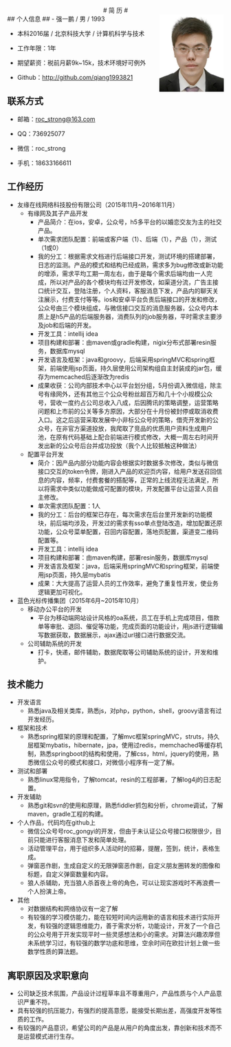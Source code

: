 <center>
# 简 历 #
</center>
## 个人信息 ##

<img src="icon.jpg" width = "150" height = "180" alt="图片名称" align="right" />
- 强一鹏 / 男 / 1993

- 本科2016届 / 北京科技大学 / 计算机科学与技术

- 工作年限：1年

- 期望薪资：税前月薪9k~15k，技术环境好可例外

- Github：<a href="http://github.com/qiang1993821">http://github.com/qiang1993821</a>


## 联系方式 ##

- 邮箱：roc_strong@163.com

- QQ：736925077

- 微信：roc_strong

- 手机：18633166611

## 工作经历 ##

- 友缘在线网络科技股份有限公司（2015年11月~2016年11月）
	- 有缘网及其子产品开发
		- 产品简介：在ios，安卓，公众号，h5多平台的以婚恋交友为主的社交产品。
		- 单次需求团队配置：前端或客户端（1）、后端（1），产品（1），测试（1或0）
		- 我的分工：根据需求文档进行后端接口开发，测试环境的搭建部署，日志的监测。产品的模式和结构已经成熟，需求多为bug修改或新功能的增添，需求平均工期一周左右，由于是每个需求后端均由一人完成，所以对产品的各个模块均有过开发修改，如渠道分流，广告主接口统计交互，登陆注册，个人资料，客服消息下发，产品内的聊天关注展示，付费支付等等。ios和安卓平台负责后端接口的开发和修改，公众号由三个模块组成，与微信接口交互的消息服务器，公众号内本质上是h5产品的后端服务器，消费队列的job服务器，平时需求主要涉及job和后端的开发。
		- 开发工具：intellij idea
		- 项目构建和部署：由maven或gradle构建，nigix分布式部署resin服务，数据库mysql
		- 开发语言及框架：java和groovy，后端采用springMVC和spring框架，前端使用jsp页面，持久层使用公司架构组自主封装成的jar包，缓存为memcached后逐渐改为redis
		- 成果收获：公司内部技术中心以平台划分组，5月份调入微信组，除主号有缘网外，还有其他三个公众号粉丝超百万和几十个小规模公众号，营收一度约占公司总收入八成，后因腾讯的策略调整，运营策略问题和上市前的公关等多方原因，大部分在十月份被封停或取消收费入口。这之后运营采取发展中小非标公众号的策略，借壳开发新的公众号，在非官方渠道投放，我爬取了竞品的优质用户资料生成用户池，在原有代码基础上配合前端进行模式修改，大概一周左右时间开发出新的公众号后台并成功投放（我个人比较抵触这种做法）
	- 配置平台开发
		- 简介：因产品内部分功能内容会根据实时数据多次修改，类似与微信接口交互的token令牌，刚进入产品的欢迎页内容，给用户发送召回信息的内容，频率，付费套餐的搭配等，正常的上线流程无法满足，所以将需求中类似功能做成可配置的模块，开发配置平台让运营人员自主修改。
		- 单次需求团队配置：1人
		- 我的分工：后台的框架已存在，每次需求在后台里开发新的功能模块，前后端均涉及，开发过的需求有sso单点登陆改造，增加配置还原功能，公众号菜单配置，召回内容配置，落地页配置，渠道变二维码配置等。
		- 开发工具：intellij idea
		- 项目构建和部署：由maven构建，部署resin服务，数据库mysql
		- 开发语言及框架：java，后端采用springMVC和spring框架，前端使用jsp页面，持久层mybatis
		- 成果：大大提高了运营人员的工作效率，避免了重复性开发，使业务逻辑更加可视化。
- 蓝色光标传播集团（2015年6月~2015年10月）
	- 移动办公平台的开发
		- 平台为移动端网站设计风格的oa系统，员工在手机上完成项目，借款单等审批、退回、催促等功能，完成页面的功能设计，用js进行逻辑编写数据获取，数据展示，ajax通过url接口进行数据交流。
	- 公司辅助系统的开发
		- 打卡，快递，邮件辅助，数据爬取等公司辅助系统的设计，开发和维护。

## 技术能力 ##

- 开发语言
	- 熟悉java及相关类库，熟悉js，对php，python，shell，groovy语言有过开发经历。
- 框架和技术
	- 熟悉spring框架的原理和配置，了解mvc框架springMVC，struts，持久层框架mybatis，hibernate，jpa，使用过redis，memchached等缓存机制，熟悉springboot的结构和使用，了解css，html，jquery的使用，熟悉微信公众号的模式和接口，对微信小程序有一定了解。
- 测试和部署
	- 熟悉linux常用指令，了解tomcat，resin的工程部署，了解log4j的日志配置。
- 开发辅助
	- 熟悉git和svn的使用和原理，熟悉fiddler抓包和分析，chrome调试，了解maven，gradle工程的构建。
- 个人作品，代码均在github上
	- 微信公众号号roc_gongyi的开发，但由于未认证公众号接口权限很少，目前只能进行客服消息下发和简单处理。
	- 活动管理平台，用于组织多人活动时的招募，提醒，签到，统计，表格生成。
	- 弹窗恶作剧，生成自定义的无限弹窗恶作剧，自定义朋友圈转发的图像和标题，自定义弹窗数量和内容。
	- 狼人杀辅助，充当狼人杀首夜上帝的角色，可以让现实游戏时不再浪费一个人扮演上帝。
- 其他
	- 对数据结构和网络协议有一定了解
	- 有较强的学习模仿能力，能在较短时间内运用新的语言和技术进行实际开发，有较强的逻辑思维能力，善于需求分析，功能设计，开发了一个自己的公众号用于开发实现平时一些灵感想法和小的需求。对算法兴趣浓厚但未系统学习过，有较强的数学功底和思维，空余时间在欧拉计划上做一些数学性质的算法题。

## 离职原因及求职意向 ##

- 公司缺乏技术氛围，产品设计过程草率且不尊重用户，产品性质与个人产品意识严重不符。
- 具有较强的抗压能力，有强烈的提高意愿，能接受长期出差，高强度开发等性质的工作。
- 有较强的产品意识，希望公司的产品是从用户的角度出发，靠创新和技术而不是运营模式进行生存。